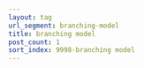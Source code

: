 ```yaml
---
layout: tag
url_segment: branching-model
title: branching model
post_count: 1
sort_index: 9998-branching model
---
```

